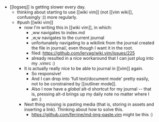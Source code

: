 - [[logseq]] is getting slower every day.
  - thinking about starting to use [[wiki vim]] (not [[vim wiki]], confusingly :)) more regularly.
  - #push [[wiki vim]]
    - now I'm writing this in [[wiki vim]], in which:
      - ,ww navigates to index.md
      - ,w,w navigates to the current journal
      - unfortunately navigating to a wikilink from the journal created the file in journal/, even though I want it in the root.
      - filed: https://github.com/lervag/wiki.vim/issues/225 
      - already resulted in a nice workaround that I can just plug into my .vimrc :)
    - It is actually really nice to be able to journal in [[vim]] again.
      - So responsive!
      - And I can drop into 'full text/document mode' pretty easily, not to be constrained by [[outliner mode]].
      - Also I now have a *global* alt-d shortcut for my journal -- that is, pressing alt-d brings up my daily note no matter where I am :)
    - Next thing missing is pasting media (that is, storing in assets and inserting a link). Thinking about how to solve this.
      - https://github.com/ferrine/md-img-paste.vim might be this :)
